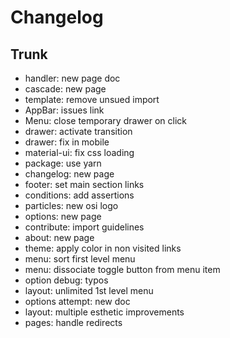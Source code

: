 
# Changelog

## Trunk

* handler: new page doc
* cascade: new page
* template: remove unsued import
* AppBar: issues link
* Menu: close temporary drawer on click
* drawer: activate transition
* drawer: fix in mobile
* material-ui: fix css loading
* package: use yarn
* changelog: new page
* footer: set main section links
* conditions: add assertions
* particles: new osi logo
* options: new page
* contribute: import guidelines
* about: new page
* theme: apply color in non visited links
* menu: sort first level menu
* menu: dissociate toggle button from menu item
* option debug: typos
* layout: unlimited 1st level menu
* options attempt: new doc
* layout: multiple esthetic improvements
* pages: handle redirects
